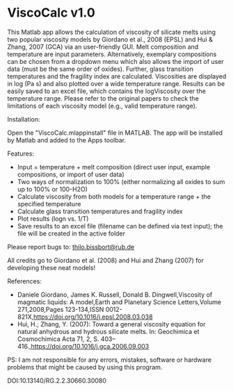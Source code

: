 # ViscoCalc v1.0

This Matlab app allows the calculation of viscosity of silicate melts using two popular viscosity models by Giordano et al., 2008 (EPSL) and Hui & Zhang, 2007 (GCA) via an user-friendly GUI. 
Melt composition and temperature are input parameters. Alternatively, exemplary compositions can be chosen from a dropdown menu which also allows the import of user data (must be the same order of oxides). 
Further, glass transition temperatures and the fragility index are calculated. Viscosities are displayed in log (Pa s) and also plotted over a wide temperature range.
Results can be easily saved to an excel file, which contains the logViscosity over the temperature range. Please refer to the original papers to check the limitations of each viscosity model (e.g., valid temperature range). 

Installation:

Open the "ViscoCalc.mlappinstall" file in MATLAB. The app will be installed by Matlab and added to the Apps toolbar.

Features:
- Input = temperature + melt composition (direct user input, example compositions, or import of user data)
- Two ways of normalization to 100% (either normalizing all oxides to sum up to 100% or 100-H2O)
- Calculate viscosity from both models for a temperature range + the specified temperature
- Calculate glass transition temperatures and fragility index
- Plot results (logn vs. 1/T)
- Save results to an excel file (filename can be defined via text input); the file will be created in the active folder

Please report bugs to: thilo.bissbort@rub.de

All credits go to Giordano et al. (2008) and Hui and Zhang (2007) for developing these neat models!

References:
- Daniele Giordano, James K. Russell, Donald B. Dingwell,Viscosity of magmatic liquids: A model,Earth and Planetary Science Letters,Volume 271,2008,Pages 123-134,ISSN 0012-821X,https://doi.org/10.1016/j.epsl.2008.03.038
- Hui, H.; Zhang, Y. (2007): Toward a general viscosity equation for natural anhydrous and hydrous silicate melts. In: Geochimica et Cosmochimica Acta 71, 2, S. 403–416.,https://doi.org/10.1016/j.gca.2006.09.003

PS: I am not responsible for any errors, mistakes, software or hardware problems that might be caused by using this program. 

DOI:10.13140/RG.2.2.30660.30080
